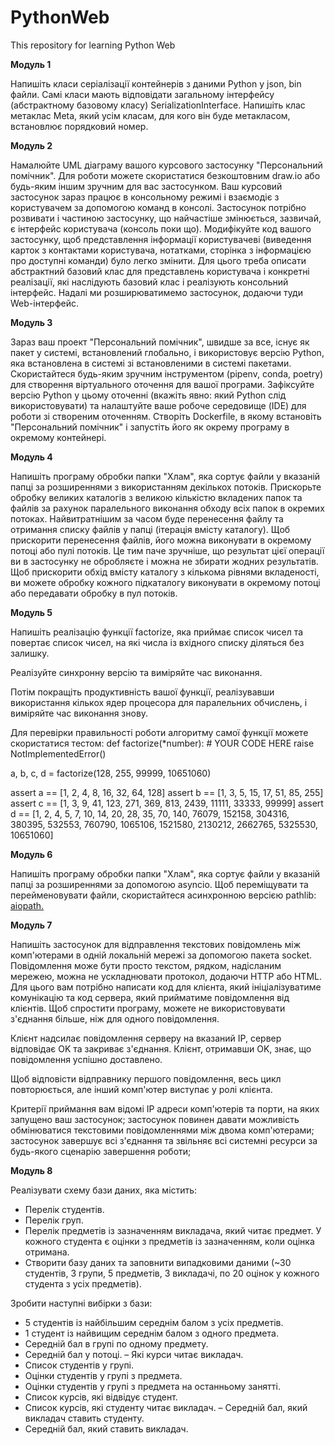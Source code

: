 # PythonWeb
This repository for learning Python Web

**Модуль 1**

Напишіть класи серіалізації контейнерів з даними Python у json, bin файли. Самі класи мають відповідати загальному інтерфейсу (абстрактному базовому класу) SerializationInterface.
Напишіть клас метаклас Meta, який усім класам, для кого він буде метакласом, встановлює порядковий номер. 

**Модуль 2**

Намалюйте UML діаграму вашого курсового застосунку "Персональний помічник". Для роботи можете скористатися безкоштовним draw.io або будь-яким іншим зручним для вас застосунком.
Ваш курсовий застосунок зараз працює в консольному режимі і взаємодіє з користувачем за допомогою команд в консолі. Застосунок потрібно розвивати і частиною застосунку, що найчастіше змінюється, зазвичай, є інтерфейс користувача (консоль поки що). Модифікуйте код вашого застосунку, щоб представлення інформації користувачеві (виведення карток з контактами користувача, нотатками, сторінка з інформацією про доступні команди) було легко змінити. Для цього треба описати абстрактний базовий клас для представлень користувача і конкретні реалізації, які наслідують базовий клас і реалізують консольний інтерфейс. Надалі ми розширюватимемо застосунок, додаючи туди Web-інтерфейс.

**Модуль 3**

Зараз ваш проект "Персональний помічник", швидше за все, існує як пакет у системі, встановлений глобально, і використовує версію Python, яка встановлена в системі зі встановленими в системі пакетами. Скористайтеся будь-яким зручним інструментом (pipenv, conda, poetry) для створення віртуального оточення для вашої програми. Зафіксуйте версію Python у цьому оточенні (вкажіть явно: який Python слід використовувати) та налаштуйте ваше робоче середовище (IDE) для роботи зі створеним оточенням.
Створіть Dockerfile, в якому встановіть "Персональний помічник" і запустіть його як окрему програму в окремому контейнері.

**Модуль 4**

Напишіть програму обробки папки "Хлам", яка сортує файли у вказаній папці за розширеннями з використанням декількох потоків. Прискорьте обробку великих каталогів з великою кількістю вкладених папок та файлів за рахунок паралельного виконання обходу всіх папок в окремих потоках. Найвитратнішим за часом буде перенесення файлу та отримання списку файлів у папці (ітерація вмісту каталогу). Щоб прискорити перенесення файлів, його можна виконувати в окремому потоці або пулі потоків. Це тим паче зручніше, що результат цієї операції ви в застосунку не обробляєте і можна не збирати жодних результатів. Щоб прискорити обхід вмісту каталогу з кількома рівнями вкладеності, ви можете обробку кожного підкаталогу виконувати в окремому потоці або передавати обробку в пул потоків.

**Модуль 5**

Напишіть реалізацію функції factorize, яка приймає список чисел та повертає список чисел, на які числа із вхідного списку діляться без залишку.

Реалізуйте синхронну версію та виміряйте час виконання.

Потім покращіть продуктивність вашої функції, реалізувавши використання кількох ядер процесора для паралельних обчислень, і виміряйте час виконання знову.

Для перевірки правильності роботи алгоритму самої функції можете скористатися тестом:
def factorize(*number):
    # YOUR CODE HERE
    raise NotImplementedError()

a, b, c, d  = factorize(128, 255, 99999, 10651060)

assert a == [1, 2, 4, 8, 16, 32, 64, 128]
assert b == [1, 3, 5, 15, 17, 51, 85, 255]
assert c == [1, 3, 9, 41, 123, 271, 369, 813, 2439, 11111, 33333, 99999]
assert d == [1, 2, 4, 5, 7, 10, 14, 20, 28, 35, 70, 140, 76079, 152158, 304316, 380395, 532553, 760790, 1065106, 1521580, 2130212, 2662765, 5325530, 10651060]

**Модуль 6**

Напишіть програму обробки папки "Хлам", яка сортує файли у вказаній папці за розширеннями за допомогою asyncio. Щоб переміщувати та перейменовувати файли, скористайтеся асинхронною версією pathlib: [aiopath.](https://pypi.org/project/aiopath/)

**Модуль 7**

Напишіть застосунок для відправлення текстових повідомлень між комп'ютерами в одній локальній мережі за допомогою пакета socket. Повідомлення може бути просто текстом, рядком, надісланим мережею, можна не ускладнювати протокол, додаючи HTTP або HTML. Для цього вам потрібно написати код для клієнта, який ініціалізуватиме комунікацію та код сервера, який прийматиме повідомлення від клієнтів. Щоб спростити програму, можете не використовувати з'єднання більше, ніж для одного повідомлення.

Клієнт надсилає повідомлення серверу на вказаний IP, сервер відповідає OK та закриває з'єднання. Клієнт, отримавши OK, знає, що повідомлення успішно доставлено.

Щоб відповісти відправнику першого повідомлення, весь цикл повторюється, але інший комп'ютер виступає у ролі клієнта.

Критерії приймання
вам відомі IP адреси комп'ютерів та порти, на яких запущено ваш застосунок;
застосунок повинен давати можливість обмінюватися текстовими повідомленнями між двома комп'ютерами;
застосунок завершує всі з'єднання та звільняє всі системні ресурси за будь-якого сценарію завершення роботи;

**Модуль 8**

Реалізувати схему бази даних, яка містить:

- Перелік студентів.
- Перелік груп.
- Перелік предметів із зазначенням викладача, який читає предмет. У кожного студента є оцінки з предметів із зазначенням, коли оцінка отримана.
- Створити базу даних та заповнити випадковими даними (~30 студентів, 3 групи, 5 предметів, 3 викладачі, по 20 оцінок у кожного студента з усіх предметів).

Зробити наступні вибірки з бази:

- 5 студентів із найбільшим середнім балом з усіх предметів.
- 1 студент із найвищим середнім балом з одного предмета.
- Середній бал в групі по одному предмету.
- Середній бал у потоці. 
– Які курси читає викладач.
- Список студентів у групі.
- Оцінки студентів у групі з предмета.
- Оцінки студентів у групі з предмета на останньому занятті.
- Список курсів, які відвідує студент.
- Список курсів, які студенту читає викладач. 
– Середній бал, який викладач ставить студенту.
- Середній бал, який ставить викладач.
